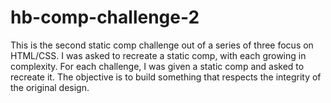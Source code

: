 # hb-comp-challenge-2

This is the second static comp challenge out of a series of three focus on HTML/CSS. I was asked to recreate a static comp, with each growing in complexity. For each challenge, I was given a static comp and asked to recreate it. The objective is to build something that respects the integrity of the original design.

